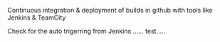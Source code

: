 Continuous integration & deployment of builds in github with tools like Jenkins & TeamCity

Check for the auto trigerring from Jenkins ......  test.....
